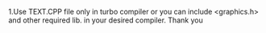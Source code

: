 1.Use TEXT.CPP file only in turbo compiler or you can include <graphics.h> and other required lib. in your desired compiler.
Thank you

